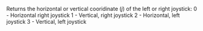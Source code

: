 Returns the horizontal or vertical cooridinate (<i>j</i>) of the left or right joystick:
0 - Horizontal right joystick
1 - Vertical, right joystick
2 - Horizontal, left joystick
3 - Vertical, left joystick